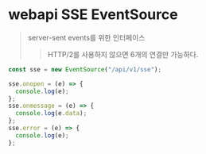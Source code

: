 # webapi SSE EventSource

> server-sent events를 위한 인터페이스
>
> > HTTP/2를 사용하지 않으면 6개의 연결만 가능하다.

```js
const sse = new EventSource("/api/v1/sse");

sse.onopen = (e) => {
  console.log(e);
};
sse.onmessage = (e) => {
  console.log(e.data);
};
sse.error = (e) => {
  console.log(e);
};
```
